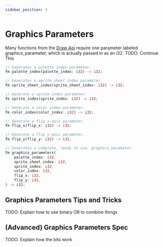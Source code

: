 ```yaml
---
sidebar_position: 3
---
```


# Graphics Parameters

Many functions from the [Draw Api](draw.md) require one parameter labeled graphics_parameter, which is actually passed in as an i32. TODO: Continue This

```rust title="Graphics Parameter Api Function List"
// Generates a palette index parameter.
fn palette_index(palette_index: i32) -> i32;

// Generates a sprite sheet index parameter.
fn sprite_sheet_index(sprite_sheet_index: i32) -> i32;

// Generate a sprite index parameter.
fn sprite_index(sprite_index: i32) -> i32;

// Generate a color index parameter.
fn color_index(color_index: i32) -> i32;

// Generate a flip x-axis parameter.
fn flip_x(flip_x: i32) -> i32;

// Generate a flip y-axis parameter.
fn flip_y(flip_y: i32) -> i32;

// Generates a complete, ready to use, graphics parameter.
fn graphics_parameters(
    palette_index: i32,
    sprite_sheet_index: i32,
    sprite_index: i32,
    color_index: i32,
    flip_x: i32,
    flip_y: i32,
) -> i32;
```

## Graphics Parameters Tips and Tricks

TODO: Explain how to use binary OR to combine things

## (Advanced) Graphics Parameters Spec

TODO: Explain how the bits work